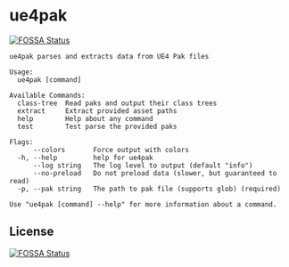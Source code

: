 # ue4pak
[![FOSSA Status](https://app.fossa.io/api/projects/git%2Bgithub.com%2FVilsol%2Fue4pak.svg?type=shield)](https://app.fossa.io/projects/git%2Bgithub.com%2FVilsol%2Fue4pak?ref=badge_shield)


```
ue4pak parses and extracts data from UE4 Pak files

Usage:
  ue4pak [command]

Available Commands:
  class-tree  Read paks and output their class trees
  extract     Extract provided asset paths
  help        Help about any command
  test        Test parse the provided paks

Flags:
      --colors       Force output with colors
  -h, --help         help for ue4pak
      --log string   The log level to output (default "info")
      --no-preload   Do not preload data (slower, but guaranteed to read)
  -p, --pak string   The path to pak file (supports glob) (required)

Use "ue4pak [command] --help" for more information about a command.
```

## License
[![FOSSA Status](https://app.fossa.io/api/projects/git%2Bgithub.com%2FVilsol%2Fue4pak.svg?type=large)](https://app.fossa.io/projects/git%2Bgithub.com%2FVilsol%2Fue4pak?ref=badge_large)